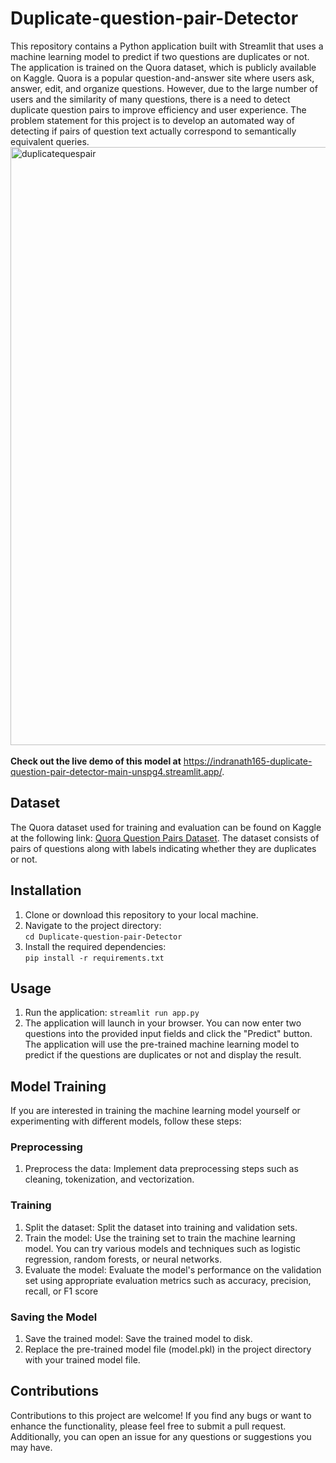 <h1>Duplicate-question-pair-Detector</h1>
This repository contains a Python application built with Streamlit that uses a machine learning model to predict if two questions are duplicates or not. The application is trained on the Quora dataset, which is publicly available on Kaggle. Quora is a popular question-and-answer site where users ask, answer, edit, and organize questions. However, due to the large number of users and the similarity of many questions, there is a need to detect duplicate question pairs to improve efficiency and user experience. The problem statement for this project is to develop an automated way of detecting if pairs of question text actually correspond to semantically equivalent queries. 
<img width="957" alt="duplicatequespair" src="https://github.com/Indranath165/Duplicate-question-pair-Detector/assets/121590717/84dbf0e7-24cb-45dc-a6a8-e43cabf81013"><br> <br>
<b>Check out the live demo of this model at</b> <a href="https://indranath165-duplicate-question-pair-detector-main-unspg4.streamlit.app/" target="_blank">https://indranath165-duplicate-question-pair-detector-main-unspg4.streamlit.app/</a>.
<h2>Dataset</h2>
The Quora dataset used for training and evaluation can be found on Kaggle at the following link: <a href="https://www.kaggle.com/competitions/quora-question-pairs/data?select=train.csv.zip" target="_blank">Quora Question Pairs Dataset</a>. The dataset consists of pairs of questions along with labels indicating whether they are duplicates or not.
<h2>Installation</h2>
<ol>
    <li>Clone or download this repository to your local machine.</li>
    <li>Navigate to the project directory: <br> <code>cd Duplicate-question-pair-Detector</code></li>
    <li>Install the required dependencies: <br> <code>pip install -r requirements.txt</code></li>
</ol>
<h2>Usage</h2>
<ol>
    <li>Run the application: <code>streamlit run app.py</code></li>
    <li>The application will launch in your browser. You can now enter two questions into the provided input fields and click the "Predict" button. The application will use the pre-trained machine learning model to predict if the questions are duplicates or not and display the result.</li>
</ol>
<h2>Model Training</h2>
If you are interested in training the machine learning model yourself or experimenting with different models, follow these steps:
<h3>Preprocessing</h3>
<ol>
  <li>Preprocess the data: Implement data preprocessing steps such as cleaning, tokenization, and vectorization.</li>
</ol>
<h3>Training</h3>
<ol>
    <li>Split the dataset: Split the dataset into training and validation sets.</li>
    <li>Train the model: Use the training set to train the machine learning model. You can try various models and techniques such as logistic regression, random forests, or neural networks.</li>
    <li>Evaluate the model: Evaluate the model's performance on the validation set using appropriate evaluation metrics such as accuracy, precision, recall, or F1 score</li>
</ol>
<h3>Saving the Model</h3>
<ol>
    <li>Save the trained model: Save the trained model to disk.</li>
    <li>Replace the pre-trained model file (model.pkl) in the project directory with your trained model file.</li>
</ol>
<h2>Contributions</h2>
Contributions to this project are welcome! If you find any bugs or want to enhance the functionality, please feel free to submit a pull request. Additionally, you can open an issue for any questions or suggestions you may have.
